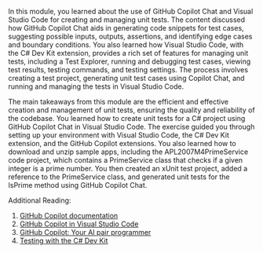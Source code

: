 In this module, you learned about the use of GitHub Copilot Chat and Visual Studio Code for creating and managing unit tests. The content discussed how GitHub Copilot Chat aids in generating code snippets for test cases, suggesting possible inputs, outputs, assertions, and identifying edge cases and boundary conditions. You also learned how Visual Studio Code, with the C# Dev Kit extension, provides a rich set of features for managing unit tests, including a Test Explorer, running and debugging test cases, viewing test results, testing commands, and testing settings. The process involves creating a test project, generating unit test cases using Copilot Chat, and running and managing the tests in Visual Studio Code.

The main takeaways from this module are the efficient and effective creation and management of unit tests, ensuring the quality and reliability of the codebase. You learned how to create unit tests for a C# project using GitHub Copilot Chat in Visual Studio Code. The exercise guided you through setting up your environment with Visual Studio Code, the C# Dev Kit extension, and the GitHub Copilot extensions. You also learned how to download and unzip sample apps, including the APL2007M4PrimeService code project, which contains a PrimeService class that checks if a given integer is a prime number. You then created an xUnit test project, added a reference to the PrimeService class, and generated unit tests for the IsPrime method using GitHub Copilot Chat.

Additional Reading:

1. [GitHub Copilot documentation](https://docs.github.com/copilot)
1. [GitHub Copilot in Visual Studio Code](https://code.visualstudio.com/docs/copilot/overview)
1. [GitHub Copilot: Your AI pair programmer](https://copilot.github.com/)
1. [Testing with the C# Dev Kit](https://code.visualstudio.com/docs/csharp/testing)

